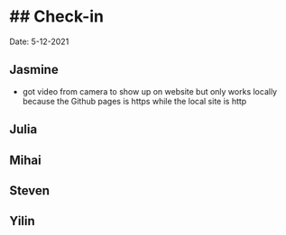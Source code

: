 # ## Check-in

Date: 5-12-2021

## Jasmine
- got video from camera to show up on website but only works locally because the Github pages is https while the local site is http

## Julia

## Mihai

## Steven

## Yilin